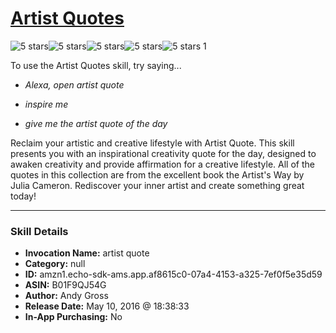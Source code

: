 # [Artist Quotes](http://alexa.amazon.com/#skills/amzn1.echo-sdk-ams.app.af8615c0-07a4-4153-a325-7ef0f5e35d59)
![5 stars](../../images/ic_star_black_18dp_1x.png)![5 stars](../../images/ic_star_black_18dp_1x.png)![5 stars](../../images/ic_star_black_18dp_1x.png)![5 stars](../../images/ic_star_black_18dp_1x.png)![5 stars](../../images/ic_star_black_18dp_1x.png) 1

To use the Artist Quotes skill, try saying...

* *Alexa, open artist quote*

* *inspire me*

* *give me the artist quote of the day*

Reclaim your artistic and creative lifestyle with Artist Quote. This skill presents you with an inspirational creativity quote for the day, designed to awaken creativity and provide affirmation for a creative lifestyle. All of the quotes in this collection are from the excellent book the Artist's Way by Julia Cameron. Rediscover your inner artist and create something great today!

***

### Skill Details

* **Invocation Name:** artist quote
* **Category:** null
* **ID:** amzn1.echo-sdk-ams.app.af8615c0-07a4-4153-a325-7ef0f5e35d59
* **ASIN:** B01F9QJ54G
* **Author:** Andy Gross
* **Release Date:** May 10, 2016 @ 18:38:33
* **In-App Purchasing:** No
